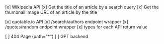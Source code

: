 [x] Wikipedia API
  [x] Get the title of an article by a search query
  [x] Get the thumbnail image URL of an article by the title

[x] quotable.io API
  [x] /search/authors endpoint wrapper
  [x] /quotes/random endpoint wrapper
  [x] types for each API return value

[ ] 404 Page (path="*")
[ ] GPT backend